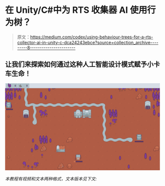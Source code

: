 # 在 Unity/C#中为 RTS 收集器 AI 使用行为树？

> 原文：<https://medium.com/codex/using-behaviour-trees-for-a-rts-collector-ai-in-unity-c-dca24243ebce?source=collection_archive---------8----------------------->

## 让我们来探索如何通过这种人工智能设计模式赋予小卡车生命！

![](img/6851e2c7834669782085c35a27f4d297.png)

*本教程有视频和文本两种格式，文本版本见下文:*